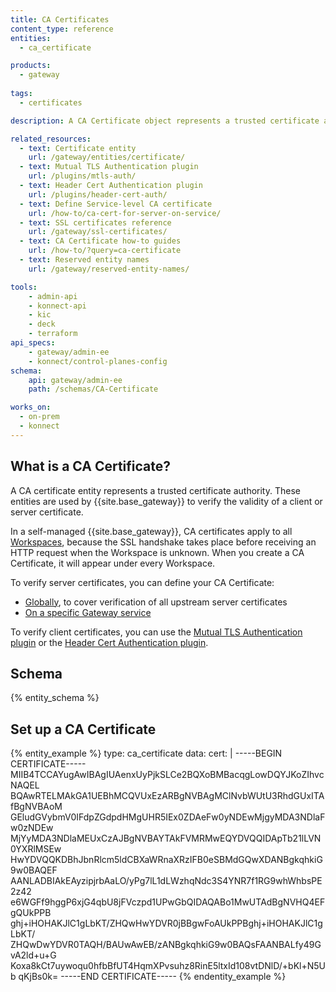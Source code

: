 ```yaml
---
title: CA Certificates
content_type: reference
entities:
  - ca_certificate

products:
  - gateway
  
tags:
  - certificates

description: A CA Certificate object represents a trusted certificate authority. These objects are used by {{site.base_gateway}} to verify the validity of a client or server certificate.

related_resources:
  - text: Certificate entity
    url: /gateway/entities/certificate/
  - text: Mutual TLS Authentication plugin
    url: /plugins/mtls-auth/
  - text: Header Cert Authentication plugin
    url: /plugins/header-cert-auth/
  - text: Define Service-level CA certificate
    url: /how-to/ca-cert-for-server-on-service/
  - text: SSL certificates reference
    url: /gateway/ssl-certificates/
  - text: CA Certificate how-to guides
    url: /how-to/?query=ca-certificate
  - text: Reserved entity names
    url: /gateway/reserved-entity-names/

tools:
    - admin-api
    - konnect-api
    - kic
    - deck
    - terraform
api_specs:
    - gateway/admin-ee
    - konnect/control-planes-config
schema:
    api: gateway/admin-ee
    path: /schemas/CA-Certificate

works_on:
  - on-prem
  - konnect
---
```


## What is a CA Certificate?

A CA certificate entity represents a trusted certificate authority. These entities are used by {{site.base_gateway}} to verify the validity of a client or server certificate.

In a self-managed {{site.base_gateway}}, CA certificates apply to all [Workspaces](/gateway/entities/workspace/), 
because the SSL handshake takes place before receiving an HTTP request when the Workspace is unknown. 
When you create a CA Certificate, it will appear under every Workspace.

To verify server certificates, you can define your CA Certificate:
- [Globally](/gateway/ssl-certificates/), to cover verification of all upstream server certificates
- [On a specific Gateway service](/how-to/ca-cert-for-server-on-service/)

To verify client certificates, you can use the [Mutual TLS Authentication plugin](/plugins/mtls-auth/) or the [Header Cert Authentication plugin](/plugins/header-cert-auth/).

## Schema

{% entity_schema %}

## Set up a CA Certificate

{% entity_example %}
type: ca_certificate
data:
  cert: |
    -----BEGIN CERTIFICATE-----
    MIIB4TCCAYugAwIBAgIUAenxUyPjkSLCe2BQXoBMBacqgLowDQYJKoZIhvcNAQEL
    BQAwRTELMAkGA1UEBhMCQVUxEzARBgNVBAgMClNvbWUtU3RhdGUxITAfBgNVBAoM
    GEludGVybmV0IFdpZGdpdHMgUHR5IEx0ZDAeFw0yNDEwMjgyMDA3NDlaFw0zNDEw
    MjYyMDA3NDlaMEUxCzAJBgNVBAYTAkFVMRMwEQYDVQQIDApTb21lLVN0YXRlMSEw
    HwYDVQQKDBhJbnRlcm5ldCBXaWRnaXRzIFB0eSBMdGQwXDANBgkqhkiG9w0BAQEF
    AANLADBIAkEAyzipjrbAaLO/yPg7lL1dLWzhqNdc3S4YNR7f1RG9whWhbsPE2z42
    e6WGFf9hggP6xjG4qbU8jFVczpd1UPwGbQIDAQABo1MwUTAdBgNVHQ4EFgQUkPPB
    ghj+iHOHAKJlC1gLbKT/ZHQwHwYDVR0jBBgwFoAUkPPBghj+iHOHAKJlC1gLbKT/
    ZHQwDwYDVR0TAQH/BAUwAwEB/zANBgkqhkiG9w0BAQsFAANBALfy49GvA2ld+u+G
    Koxa8kCt7uywoqu0hfbBfUT4HqmXPvsuhz8RinE5ltxId108vtDNlD/+bKl+N5Ub
    qKjBs0k=
    -----END CERTIFICATE-----
{% endentity_example %}
